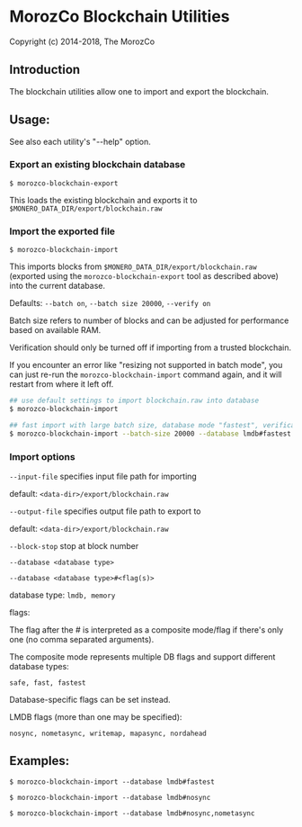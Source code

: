 # MorozCo Blockchain Utilities

Copyright (c) 2014-2018, The MorozCo

## Introduction

The blockchain utilities allow one to import and export the blockchain.

## Usage:

See also each utility's "--help" option.

### Export an existing blockchain database

`$ morozco-blockchain-export`

This loads the existing blockchain and exports it to `$MONERO_DATA_DIR/export/blockchain.raw`

### Import the exported file

`$ morozco-blockchain-import`

This imports blocks from `$MONERO_DATA_DIR/export/blockchain.raw` (exported using the
`morozco-blockchain-export` tool as described above) into the current database.

Defaults: `--batch on`, `--batch size 20000`, `--verify on`

Batch size refers to number of blocks and can be adjusted for performance based on available RAM.

Verification should only be turned off if importing from a trusted blockchain.

If you encounter an error like "resizing not supported in batch mode", you can just re-run
the `morozco-blockchain-import` command again, and it will restart from where it left off.

```bash
## use default settings to import blockchain.raw into database
$ morozco-blockchain-import

## fast import with large batch size, database mode "fastest", verification off
$ morozco-blockchain-import --batch-size 20000 --database lmdb#fastest --verify off

```

### Import options

`--input-file`
specifies input file path for importing

default: `<data-dir>/export/blockchain.raw`

`--output-file`
specifies output file path to export to

default: `<data-dir>/export/blockchain.raw`

`--block-stop`
stop at block number

`--database <database type>`

`--database <database type>#<flag(s)>`

database type: `lmdb, memory`

flags:

The flag after the # is interpreted as a composite mode/flag if there's only
one (no comma separated arguments).

The composite mode represents multiple DB flags and support different database types:

`safe, fast, fastest`

Database-specific flags can be set instead.

LMDB flags (more than one may be specified):

`nosync, nometasync, writemap, mapasync, nordahead`

## Examples:

```
$ morozco-blockchain-import --database lmdb#fastest

$ morozco-blockchain-import --database lmdb#nosync

$ morozco-blockchain-import --database lmdb#nosync,nometasync
```
